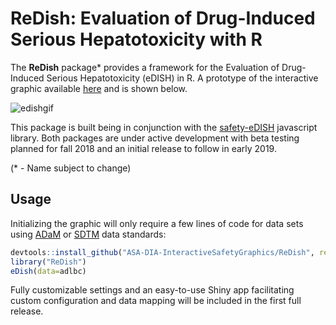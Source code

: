 # ReDish: Evaluation of Drug-Induced Serious Hepatotoxicity with R

The **ReDish** package* provides a framework for the Evaluation of Drug-Induced Serious Hepatotoxicity (eDISH) in R. A prototype of the interactive graphic available [here](https://asa-dia-interactivesafetygraphics.github.io/safety-eDISH/test/) and is shown below.

![edishgif](https://user-images.githubusercontent.com/3680095/45834450-02b3a000-bcbc-11e8-8172-324c2fe43521.gif)

This package is built being in conjunction with the [safety-eDISH](https://github.com/ASA-DIA-InteractiveSafetyGraphics/safety-eDISH) javascript library. Both packages are under active development with beta testing planned for fall 2018 and an initial release to follow in early 2019.

(* - Name subject to change)

## Usage

Initializing the graphic will only require a few lines of code for data sets using [ADaM](https://www.cdisc.org/standards/foundational/adam) or [SDTM](https://www.cdisc.org/standards/foundational/sdtm) data standards: 

```r
devtools::install_github("ASA-DIA-InteractiveSafetyGraphics/ReDish", ref="v0.1.0")
library("ReDish")
eDish(data=adlbc)
```

Fully customizable settings and an easy-to-use Shiny app facilitating custom configuration and data mapping will be included in the first full release. 
